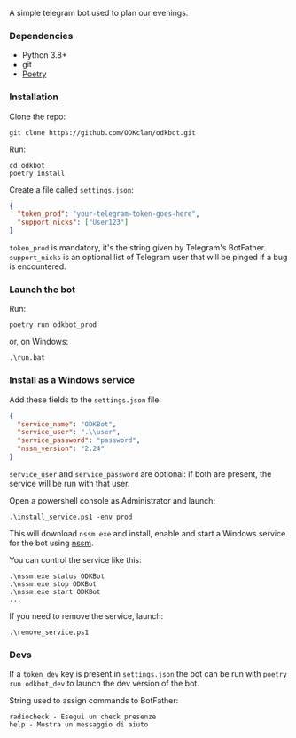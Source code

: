 A simple telegram bot used to plan our evenings.

### Dependencies

- Python 3.8+
- git
- [Poetry](https://python-poetry.org/)

### Installation

Clone the repo:

```
git clone https://github.com/ODKclan/odkbot.git
```

Run:

```console
cd odkbot
poetry install
```

Create a file called `settings.json`:

```json
{
  "token_prod": "your-telegram-token-goes-here",
  "support_nicks": ["User123"]
}
```

`token_prod` is mandatory, it's the string given by Telegram's BotFather. `support_nicks` is an optional list of Telegram
user that will be pinged if a bug is encountered.


### Launch the bot

Run:

```console
poetry run odkbot_prod
```

or, on Windows:

```console
.\run.bat
```

### Install as a Windows service

Add these fields to the `settings.json` file:

```json
{
  "service_name": "ODKBot",
  "service_user": ".\\user",
  "service_password": "password",
  "nssm_version": "2.24"
}
```
`service_user` and `service_password` are optional: if both are present, the service will be run with that user.

Open a powershell console as Administrator and launch:

```console
.\install_service.ps1 -env prod
```

This will download `nssm.exe` and install, enable and start a Windows service for the bot using [nssm](https://nssm.cc/).

You can control the service like this:

```console
.\nssm.exe status ODKBot
.\nssm.exe stop ODKBot
.\nssm.exe start ODKBot
...
```

If you need to remove the service, launch:

```console
.\remove_service.ps1
```

### Devs

If a `token_dev` key is present in `settings.json` the bot can be run with `poetry run odkbot_dev` to launch the dev
version of the bot.

String used to assign commands to BotFather:

```
radiocheck - Esegui un check presenze
help - Mostra un messaggio di aiuto
```